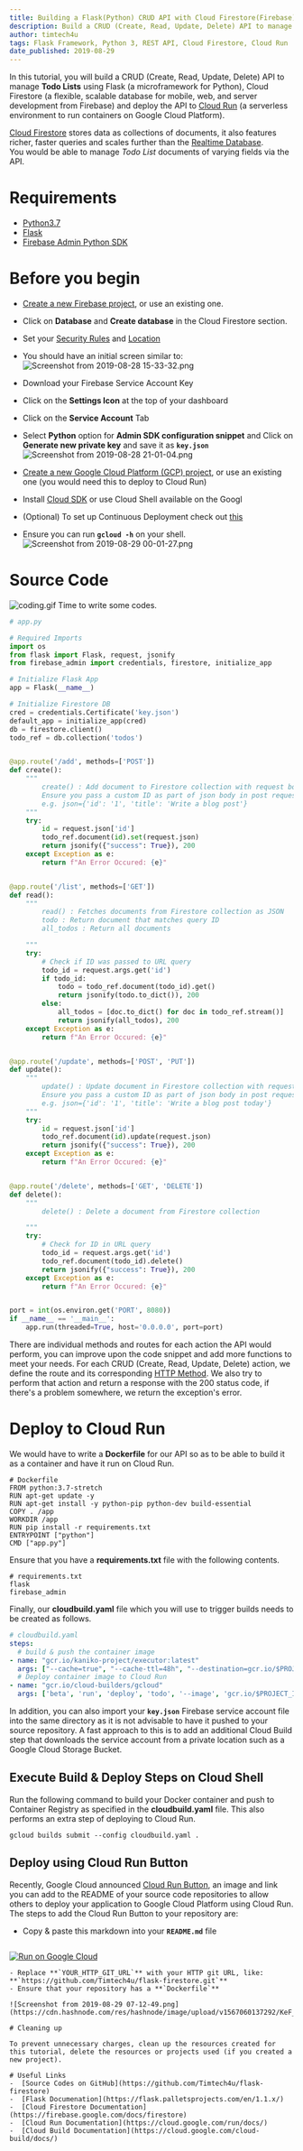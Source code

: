 ```yaml
---
title: Building a Flask(Python) CRUD API with Cloud Firestore(Firebase) and Deploying on Cloud Run.
description: Build a CRUD (Create, Read, Update, Delete) API to manage **Todo Lists** using Flask (a microframework for Python), Cloud Firestore and deploy to Cloud Run.
author: timtech4u
tags: Flask Framework, Python 3, REST API, Cloud Firestore, Cloud Run
date_published: 2019-08-29
---
```



> 
In this tutorial, you will build a CRUD (Create, Read, Update, Delete) API to manage **Todo Lists** using Flask (a microframework for Python), Cloud Firestore (a flexible, scalable database for mobile, web, and server development from Firebase) and deploy the API to  [Cloud Run](https://cloud.google.com/run/)  (a serverless environment to run containers on Google Cloud Platform).

 [Cloud Firestore](https://firebase.google.com/docs/firestore)  stores data as collections of documents, it also features richer, faster queries and scales further than the  [Realtime Database](https://firebase.google.com/docs/database).  
You would be able to manage *Todo List* documents of varying fields via the API.

# Requirements
-  [Python3.7](https://www.python.org/downloads/) 
-  [Flask](https://github.com/pallets/flask) 
-   [Firebase Admin Python SDK](https://github.com/firebase/firebase-admin-python) 

# Before you begin
-  [Create a new Firebase project](https://console.firebase.google.com), or use an existing one.
  - Click on **Database** and **Create database** in the Cloud Firestore section.
  - Set your [Security Rules](https://firebase.google.com/docs/firestore/security/get-started) and [Location](https://firebase.google.com/docs/projects/locations)
  -  You should have an initial screen similar to:  ![Screenshot from 2019-08-28 15-33-32.png](https://cdn.hashnode.com/res/hashnode/image/upload/v1567002992203/utHBNSvvO.png)
-  Download your Firebase Service Account Key
  - Click on the **Settings Icon** at the top of your dashboard
  - Click on the **Service Account** Tab
  - Select **Python** option for **Admin SDK configuration snippet** and Click on **Generate new private key** and save it as **`key.json`**
![Screenshot from 2019-08-28 21-01-04.png](https://cdn.hashnode.com/res/hashnode/image/upload/v1567028708091/e2TxYLV5d.png)

-  [Create a new Google Cloud Platform (GCP) project](https://console.cloud.google.com/project?_ga=2.69989718.-735545701.1566156833), or use an existing one (you would need this to deploy to Cloud Run)
  - Install [Cloud SDK](https://cloud.google.com/sdk/) or use Cloud Shell available on the Googl
  - (Optional) To set up Continuous Deployment check out [this](https://fullstackgcp.com/simplified-continuous-deployment-on-google-cloud-platform-bc5b0a025c4e)
  -  Ensure you can run **`gcloud -h`** on your shell.  ![Screenshot from 2019-08-29 00-01-27.png](https://cdn.hashnode.com/res/hashnode/image/upload/v1567033394400/wH8YC5i0S.png)

# Source Code

![coding.gif](https://cdn.hashnode.com/res/hashnode/image/upload/v1567059394370/2R4J0VjHA.gif)
Time to write some codes.

```python
# app.py

# Required Imports
import os
from flask import Flask, request, jsonify
from firebase_admin import credentials, firestore, initialize_app

# Initialize Flask App
app = Flask(__name__)

# Initialize Firestore DB
cred = credentials.Certificate('key.json')
default_app = initialize_app(cred)
db = firestore.client()
todo_ref = db.collection('todos')


@app.route('/add', methods=['POST'])
def create():
    """
        create() : Add document to Firestore collection with request body
        Ensure you pass a custom ID as part of json body in post request
        e.g. json={'id': '1', 'title': 'Write a blog post'}
    """
    try:
        id = request.json['id']
        todo_ref.document(id).set(request.json)
        return jsonify({"success": True}), 200
    except Exception as e:
        return f"An Error Occured: {e}"


@app.route('/list', methods=['GET'])
def read():
    """
        read() : Fetches documents from Firestore collection as JSON
        todo : Return document that matches query ID
        all_todos : Return all documents

    """
    try:
        # Check if ID was passed to URL query
        todo_id = request.args.get('id')    
        if todo_id:
            todo = todo_ref.document(todo_id).get()
            return jsonify(todo.to_dict()), 200
        else:
            all_todos = [doc.to_dict() for doc in todo_ref.stream()]
            return jsonify(all_todos), 200
    except Exception as e:
        return f"An Error Occured: {e}"


@app.route('/update', methods=['POST', 'PUT'])
def update():
    """
        update() : Update document in Firestore collection with request body
        Ensure you pass a custom ID as part of json body in post request
        e.g. json={'id': '1', 'title': 'Write a blog post today'}
    """
    try:
        id = request.json['id']
        todo_ref.document(id).update(request.json)
        return jsonify({"success": True}), 200
    except Exception as e:
        return f"An Error Occured: {e}"


@app.route('/delete', methods=['GET', 'DELETE'])
def delete():
    """
        delete() : Delete a document from Firestore collection

    """
    try:
        # Check for ID in URL query
        todo_id = request.args.get('id')
        todo_ref.document(todo_id).delete()
        return jsonify({"success": True}), 200
    except Exception as e:
        return f"An Error Occured: {e}"


port = int(os.environ.get('PORT', 8080))
if __name__ == '__main__':
    app.run(threaded=True, host='0.0.0.0', port=port)
```

There are individual methods and routes for each action the API would perform, you can improve upon the code snippet and add more functions to meet your needs.
For each CRUD (Create, Read, Update, Delete) action, we define the route and its corresponding [HTTP Method](https://developer.mozilla.org/en-US/docs/Web/HTTP/Methods).
We also try to perform that action and return a response with the 200 status code, if there's a problem somewhere, we return the exception's error.

# Deploy to Cloud Run
We would have to write a **Dockerfile** for our API so as to be able to build it as a container and have it run on Cloud Run.
```
# Dockerfile
FROM python:3.7-stretch
RUN apt-get update -y
RUN apt-get install -y python-pip python-dev build-essential
COPY . /app
WORKDIR /app
RUN pip install -r requirements.txt
ENTRYPOINT ["python"]
CMD ["app.py"]
```

Ensure that you have a **requirements.txt** file with the following contents.
```
# requirements.txt
flask
firebase_admin
```

Finally, our **cloudbuild.yaml** file which you will use to trigger builds needs to be created as follows.
```yaml
# cloudbuild.yaml
steps:
  # build & push the container image
- name: "gcr.io/kaniko-project/executor:latest"
  args: ["--cache=true", "--cache-ttl=48h", "--destination=gcr.io/$PROJECT_ID/todo:latest"]
  # Deploy container image to Cloud Run
- name: "gcr.io/cloud-builders/gcloud"
  args: ['beta', 'run', 'deploy', 'todo', '--image', 'gcr.io/$PROJECT_ID/todo:latest', '--region', 'us-central1', '--allow-unauthenticated', '--platform', 'managed']
```

In addition, you can also import your **`key.json`** Firebase service account file into the same directory as it is not advisable to have it pushed to your source repository.  A fast approach to this is to add an additional Cloud Build step that downloads the service account from a private location such as a Google Cloud Storage Bucket.

## Execute Build & Deploy Steps on Cloud Shell
Run the following command to build your Docker container and push to Container Registry as specified in the **cloudbuild.yaml** file.  This also performs an extra step of deploying to Cloud Run.

```
gcloud builds submit --config cloudbuild.yaml .
```

## Deploy using Cloud Run Button
Recently, Google Cloud announced  [Cloud Run Button](https://cloud.google.com/blog/products/serverless/introducing-cloud-run-button-click-to-deploy-your-git-repos-to-google-cloud), an image and link you can add to the README of your source code repositories to allow others to deploy your application to Google Cloud Platform using Cloud Run.
The steps to add the Cloud Run Button to your repository are:
- Copy & paste this markdown into your **`README.md`** file
  ```
[![Run on Google Cloud](https://storage.googleapis.com/cloudrun/button.svg)](https://console.cloud.google.com/cloudshell/editor?shellonly=true&cloudshell_image=gcr.io/cloudrun/button&cloudshell_git_repo=YOUR_HTTP_GIT_URL)
  ```
- Replace **`YOUR_HTTP_GIT_URL`** with your HTTP git URL, like:
**`https://github.com/Timtech4u/flask-firestore.git`**
- Ensure that your repository has a **`Dockerfile`**
  
![Screenshot from 2019-08-29 07-12-49.png](https://cdn.hashnode.com/res/hashnode/image/upload/v1567060137292/KeF_Xa64m.png)

# Cleaning up

To prevent unnecessary charges, clean up the resources created for this tutorial, delete the resources or projects used (if you created a new project).

# Useful Links
-  [Source Codes on GitHub](https://github.com/Timtech4u/flask-firestore) 
-  [Flask Documenation](https://flask.palletsprojects.com/en/1.1.x/)
-  [Cloud Firestore Documentation](https://firebase.google.com/docs/firestore) 
-  [Cloud Run Documentation](https://cloud.google.com/run/docs/) 
-  [Cloud Build Documentation](https://cloud.google.com/cloud-build/docs/)
